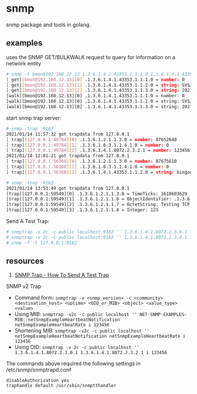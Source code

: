 # snmp

snmp package and tools in golang.

## examples

uses the SNMP GET/BULKWALK request to query for information on a network entity

```sh
# snmp -t bmon@192.168.12.13 1.3.6.1.4.1.43353.1.1.1.0 1.3.6.1.4.1.43353.1.1.2.0 .1.3.6.1.4.1.43353.1.1.3.0
[ get][bmon@192.168.12.13][0] .1.3.6.1.4.1.43353.1.1.1.0 = number: 0
[ get][bmon@192.168.12.13][1] .1.3.6.1.4.1.43353.1.1.2.0 = string: SVSJm#2018/05/17-2023/05/16;SVSQm#2018/05/17-2023/05/16;156b1ba46762d0be#2018/05/17-2023/05/16
[ get][bmon@192.168.12.13][2] .1.3.6.1.4.1.43353.1.1.3.0 = string: 2021/1/14 11:9:20
[walk][bmon@192.168.12.13][0] .1.3.6.1.4.1.43353.1.1.1.0 = number: 0
[walk][bmon@192.168.12.13][0] .1.3.6.1.4.1.43353.1.1.2.0 = string: SVSJm#2018/05/17-2023/05/16;SVSQm#2018/05/17-2023/05/16;156b1ba46762d0be#2018/05/17-2023/05/16
[walk][bmon@192.168.12.13][0] .1.3.6.1.4.1.43353.1.1.3.0 = string: 2021/1/14 11:9:20
```

start snmp trap server:

```sh
# snmp -trap :9162                                                                                     
2021/01/14 11:57:32 got trapdata from 127.0.0.1
[ trap][127.0.0.1:49784][0] .1.3.6.1.2.1.1.3.0 = number: 87652648
[ trap][127.0.0.1:49784][1] .1.3.6.1.6.3.1.1.4.1.0 = number: 0
[ trap][127.0.0.1:49784][2] .1.3.6.1.4.1.8072.2.3.2.1 = number: 123456
2021/01/14 12:01:21 got trapdata from 127.0.0.1
[ trap][127.0.0.1:56368][0] .1.3.6.1.2.1.1.3.0 = number: 87675610
[ trap][127.0.0.1:56368][1] .1.3.6.1.6.3.1.1.4.1.0 = number: 0
[ trap][127.0.0.1:56368][2] .1.3.6.1.4.1.43353.1.1.2.0 = string: bingoohuang

# snmp -trap :9162
2021/01/14 13:53:49 got trapdata from 127.0.0.1
[trap][127.0.0.1:59549][0] .1.3.6.1.2.1.1.3.0 = TimeTicks: 1610603629
[trap][127.0.0.1:59549][1] .1.3.6.1.2.1.1.6 = ObjectIdentifier: .1.3.6.1.2.1.1.6.10
[trap][127.0.0.1:59549][2] .1.3.6.1.2.1.1.7 = OctetString: Testing TCP trap...
[trap][127.0.0.1:59549][3] .1.3.6.1.2.1.1.8 = Integer: 123
```

Send A Test Trap:

```sh
# snmptrap -v 2c -c public localhost:9162 '' 1.3.6.1.4.1.8072.2.3.0.1 1.3.6.1.4.1.43353.1.1.2.0  s bingoohuang
# snmptrap -v 2c -c public localhost:9162 '' 1.3.6.1.4.1.8072.2.3.0.1 1.3.6.1.4.1.8072.2.3.2.1 i 123456
# snmp -T -t 127.0.0.1:9162
```

## resources

1. [SNMP Trap - How To Send A Test Trap](https://support.nagios.com/kb/article.php?id=493)

SNMP v2 Trap

- Command form: `snmptrap -v <snmp_version> -c <community> <destination_host> <uptime> <OID_or_MIB> <object> <value_type> <value>`
- Using MIB: `snmptrap -v2c -c public localhost '' NET-SNMP-EXAMPLES-MIB::netSnmpExampleHeartbeatNotification netSnmpExampleHeartbeatRate i 123456`
- Shortening MIB: `snmptrap -v2c -c public localhost '' netSnmpExampleHeartbeatNotification netSnmpExampleHeartbeatRate i 123456`
- Using OID: `snmptrap -v 2c -c public localhost '' 1.3.6.1.4.1.8072.2.3.0.1 1.3.6.1.4.1.8072.2.3.2.1 i 123456`

The commands above required the following settings in /etc/snmp/snmptrapd.conf

    disableAuthorization yes
    traphandle default /usr/sbin/snmptthandler  
